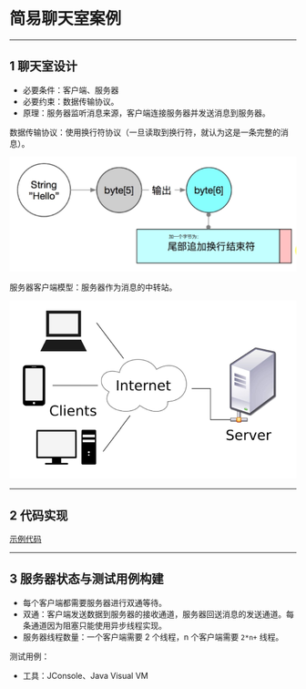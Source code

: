 # 简易聊天室案例

---
## 1 聊天室设计

- 必要条件：客户端、服务器
- 必要约束：数据传输协议。
- 原理：服务器监听消息来源，客户端连接服务器并发送消息到服务器。

数据传输协议：使用换行符协议（一旦读取到换行符，就认为这是一条完整的消息）。

![](index_files/snipaste_20181104_001105.png)

服务器客户端模型：服务器作为消息的中转站。

![](index_files/snipaste_20181104_001259.png)

---
## 2 代码实现

[示例代码](https://github.com/Ztiany/Programming-Notes-Code/tree/master/Java/Java-Socket/src/main/java/immoc/socket/l6)

---
## 3 服务器状态与测试用例构建

- 每个客户端都需要服务器进行双通等待。
- 双通：客户端发送数据到服务器的接收通道，服务器回送消息的发送通道。每条通道因为阻塞只能使用异步线程实现。
- 服务器线程数量：一个客户端需要 2 个线程，n 个客户端需要 `2*n+` 线程。

测试用例：

- 工具：JConsole、Java Visual VM